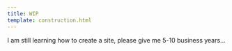 ```yaml
---
title: WIP
template: construction.html
---
```


I am still learning how to create a site, please give me 5-10 business years...
